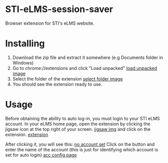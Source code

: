 # STI-eLMS-session-saver
Browser extension for STI's eLMS website.

# Installing
1. Download the zip file and extract it somewhere (e.g Documents folder in Windows)
2. Go to chrome://extensions and click "Load unpacked"
[load unpacked image](https://ironworks.neocities.org/assets/elms-install1.png)
3. Select the folder of the extension
[select folder image](https://ironworks.neocities.org/assets/elms-install2.png)
4. You should see the extension ready to use.

# Usage
Before obtaining the ability to auto log-in, you must login to your STI eLMS account.
In your eLMS home page, open the extension by clicking the jigsaw icon at the top right of your screen.
[jigsaw img](https://ironworks.neocities.org/assets/elms-usage1.png)
and click on the extension.
[extension](https://ironworks.neocities.org/assets/elms-usage2.png)

After clicking it, you will see this:
[no account set](https://ironworks.neocities.org/assets/elms-usage3.png)
Click on the button and enter the name of the account (this is just for identifying which account is set for auto login)
[acc config page](https://ironworks.neocities.org/assets/elms-usage4.png)
